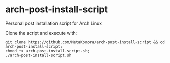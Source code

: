 # arch-post-install-script

Personal post installation script for Arch Linux

Clone the script and execute with:
```shell
git clone https://github.com/MetaKomora/arch-post-install-script && cd arch-post-install-script;
chmod +x arch-post-install-script.sh;
./arch-post-install-script.sh
```
